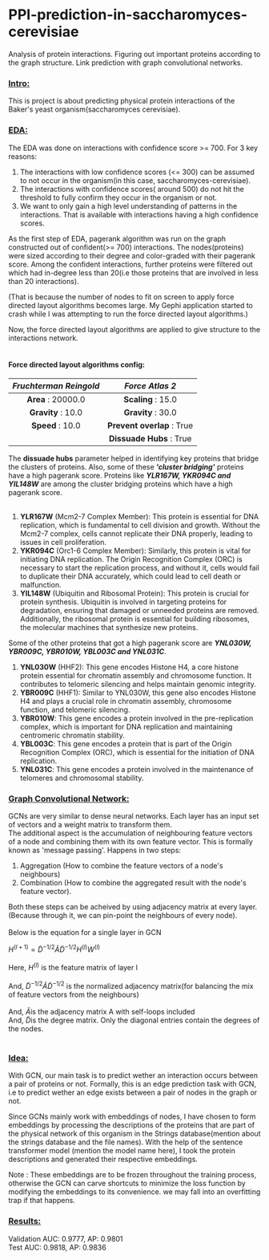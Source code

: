 # PPI-prediction-in-saccharomyces-cerevisiae
 Analysis of protein interactions. Figuring out important proteins according to the graph structure.  Link prediction with graph convolutional networks.

### <ins>Intro:</ins> <br>
This is project is about predicting physical protein interactions of the Baker's yeast organism(saccharomyces cerevisiae). 

### <ins>EDA:</ins> <br>
The EDA was done on interactions with confidence score >= 700. For 3 key reasons:<br>
1) The interactions with low confidence scores (<= 300) can be assumed to not occur in the organism(in this case, saccharomyces-cerevisiae).
2) The interactions with confidence scores( around 500) do not hit the threshold to fully confirm they occur in the organism or not.
3) We want to only gain a high level understanding of patterns in the interactions. That is available with interactions having a high confidence scores.<br>

As the first step of EDA, pagerank algorithm was run on the graph constructed out of confident(>= 700) interactions. The nodes(proteins) were sized according to their degree and color-graded with their pagerank score. Among the confident interactions, further proteins were filtered out which had in-degree less than 20(i.e those proteins that are involved in less than 20 interactions).<br>

(That is because the number of nodes to fit on screen to apply force directed layout algorithms becomes large. My Gephi application started to crash while I was attempting to run the force directed layout algorithms.) <br>

Now, the force directed layout algorithms are applied to give structure to the interactions network.<br><br>

#### Force directed layout algorithms config:
|***Fruchterman Reingold***|***Force Atlas 2***|
|:------------:|:------------:|
|**Area** : 20000.0|**Scaling** : 15.0|
|**Gravity** : 10.0| **Gravity** : 30.0|
|**Speed** : 10.0|**Prevent overlap** : True|
|          |**Dissuade Hubs** : True|

The **dissuade hubs** parameter helped in identifying key proteins that bridge the clusters of proteins. Also, some of these ***'cluster bridging'*** proteins have a high pagerank score. Proteins like ***YLR167W, YKR094C and YIL148W*** are among the cluster bridging proteins which have a high pagerank score.<br><br>

1) **YLR167W** (Mcm2-7 Complex Member): This protein is essential for DNA replication, which is fundamental to cell division and growth. Without the Mcm2-7 complex, cells cannot replicate their DNA properly, leading to issues in cell proliferation.
2) **YKR094C** (Orc1-6 Complex Member): Similarly, this protein is vital for initiating DNA replication. The Origin Recognition Complex (ORC) is necessary to start the replication process, and without it, cells would fail to duplicate their DNA accurately, which could lead to cell death or malfunction.
3) **YIL148W** (Ubiquitin and Ribosomal Protein): This protein is crucial for protein synthesis. Ubiquitin is involved in targeting proteins for degradation, ensuring that damaged or unneeded proteins are removed. Additionally, the ribosomal protein is essential for building ribosomes, the molecular machines that synthesize new proteins.<br>

Some of the other proteins that got a high pagerank score are ***YNL030W, YBR009C, YBR010W, YBL003C and YNL031C***.<br>

1) **YNL030W** (HHF2): This gene encodes Histone H4, a core histone protein essential for chromatin assembly and chromosome function. It contributes to telomeric silencing and helps maintain genomic integrity.
2) **YBR009C** (HHF1): Similar to YNL030W, this gene also encodes Histone H4 and plays a crucial role in chromatin assembly, chromosome function, and telomeric silencing.
3) **YBR010W**: This gene encodes a protein involved in the pre-replication complex, which is important for DNA replication and maintaining centromeric chromatin stability.
4) **YBL003C**: This gene encodes a protein that is part of the Origin Recognition Complex (ORC), which is essential for the initiation of DNA replication.
5) **YNL031C**: This gene encodes a protein involved in the maintenance of telomeres and chromosomal stability.

### <ins>Graph Convolutional Network:</ins> <br>

GCNs are very similar to dense neural networks. Each layer has an input set of vectors and a weight matrix to transform them. <br>
The additional aspect is the accumulation of neighbouring feature vectors of a node and combining them with its own feature vector. This is formally known as 'message passing'. Happens in two steps:<br>
 1) Aggregation (How to combine the feature vectors of a node's neighbours)
 2) Combination (How to combine the aggregated result with the node's feature vector).<br>

Both these steps can be acheived by using adjacency matrix at every layer.(Because through it, we can pin-point the neighbours of every node).<br><br>
Below is the equation for a single layer in GCN<br>


$H^{(l+1)} = \tilde{D}^{-1/2} \tilde{A} \tilde{D}^{-1/2} H^{(l)} W^{(l)}$<br><br>
$\text{Here, } H^{(l)} \text{   is the feature matrix of layer l}$<br><br>
$\text{And,   } \tilde{D}^{-1/2} \tilde{A} \tilde{D}^{-1/2} \text{   is the normalized adjacency matrix(for balancing the mix of feature vectors from the neighbours)}$<br><br>
$\text{And,   } \tilde{A} \text{is the adjacency matrix A with self-loops included}$<br>
$\text{And,   } \tilde{D} \text{is the degree matrix. Only the diagonal entries contain the degrees of the nodes.}$<br><br>

### <ins>Idea:</ins> <br>

With GCN, our main task is to predict wether an interaction occurs between a pair of proteins or not. Formally, this is an edge prediction task with GCN, i.e to predict wether an edge exists between a pair of nodes in the graph or not.<br>

Since GCNs mainly work with embeddings of nodes, I have chosen to form embeddings by processing the descriptions of the proteins that are part of the physical network of this organism in the Strings database(mention about the strings database and the file names). With the help of the sentence transformer model (mention the model name here), I took the protein descriptions and generated their respective embeddings.<br>

Note : These embeddings are to be frozen throughout the training process, otherwise the GCN can carve shortcuts to minimize the loss function by modifying the embeddings to its convenience. we may fall into an overfitting trap if that happens.<br>

### <ins>Results:</ins> <br>

Validation AUC: 0.9777, AP: 0.9801<br>
Test AUC: 0.9818, AP: 0.9836







